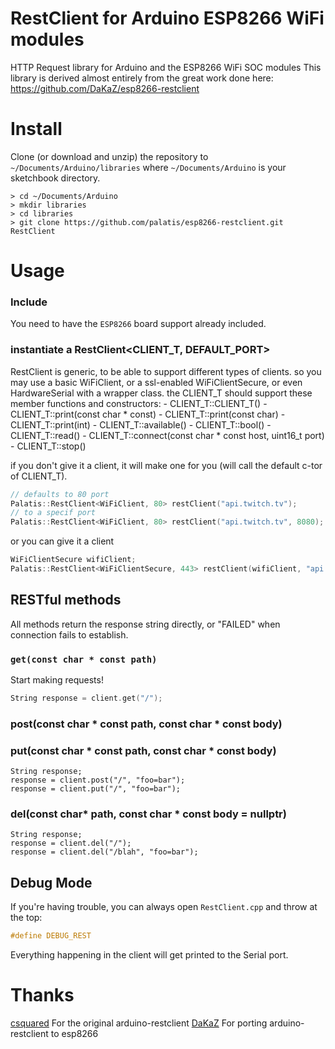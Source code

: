 # RestClient for Arduino ESP8266 WiFi modules

HTTP Request library for Arduino and the ESP8266 WiFi SOC modules
This library is derived almost entirely from the great work done here: https://github.com/DaKaZ/esp8266-restclient

# Install

Clone (or download and unzip) the repository to `~/Documents/Arduino/libraries`
where `~/Documents/Arduino` is your sketchbook directory.

    > cd ~/Documents/Arduino
    > mkdir libraries
    > cd libraries
    > git clone https://github.com/palatis/esp8266-restclient.git RestClient

# Usage

### Include

You need to have the `ESP8266` board support already included.

### instantiate a RestClient<CLIENT_T, DEFAULT_PORT>

RestClient is generic, to be able to support different types of clients.
so you may use a basic WiFiClient, or a ssl-enabled WiFiClientSecure, or even HardwareSerial with a wrapper class.
the CLIENT_T should support these member functions and constructors:
    - CLIENT_T::CLIENT_T()
    - CLIENT_T::print(const char * const)
    - CLIENT_T::print(const char)
    - CLIENT_T::print(int)
    - CLIENT_T::available()
    - CLIENT_T::bool()
    - CLIENT_T::read()
    - CLIENT_T::connect(const char * const host, uint16_t port)
    - CLIENT_T::stop()

if you don't give it a client, it will make one for you (will call the default c-tor of CLIENT_T).
```c++
// defaults to 80 port
Palatis::RestClient<WiFiClient, 80> restClient("api.twitch.tv");
// to a specif port
Palatis::RestClient<WiFiClient, 80> restClient("api.twitch.tv", 8080);
```

or you can give it a client
```c++
WiFiClientSecure wifiClient;
Palatis::RestClient<WiFiClientSecure, 443> restClient(wifiClient, "api.twitch.tv");
```

## RESTful methods

All methods return the response string directly, or "FAILED" when connection fails to establish.

### `get(const char * const path)`

Start making requests!

```c++
String response = client.get("/");
```

### post(const char * const path, const char * const body)
### put(const char * const path, const char * const body)

```
String response;
response = client.post("/", "foo=bar");
response = client.put("/", "foo=bar");
```

### del(const char* path, const char * const body = nullptr)

```
String response;
response = client.del("/");
response = client.del("/blah", "foo=bar");
```

## Debug Mode

If you're having trouble, you can always open `RestClient.cpp` and throw at the top:

```c++
#define DEBUG_REST
```

Everything happening in the client will get printed to the Serial port.

# Thanks

[csquared](https://github.com/csquared) For the original arduino-restclient
[DaKaZ](https://github.com/DaKaZ) For porting arduino-restclient to esp8266